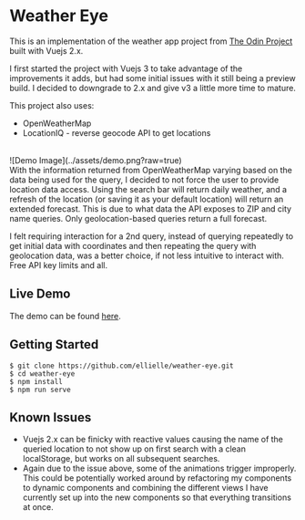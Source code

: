 # Weather Eye
This is an implementation of the weather app project from [The Odin Project](https://www.theodinproject.com/courses/javascript/lessons/weather-app) built with Vuejs 2.x. 

I first started the project with Vuejs 3 to take advantage of the improvements it adds, but had some initial issues with it still being a preview build. I decided to downgrade to 2.x and give v3 a little more time to mature.


This project also uses: 
- OpenWeatherMap
- LocationIQ - reverse geocode API to get locations
<br>
![Demo Image](../assets/demo.png?raw=true)
<br>
With the information returned from OpenWeatherMap varying based on the data being used for the query, I decided to not force the user to provide location data access. Using the search bar will return daily weather, and a refresh of the location (or saving it as your default location) will return an extended forecast. This is due to what data the API exposes to ZIP and city name queries. Only geolocation-based queries return a full forecast.

I felt requiring interaction for a 2nd query, instead of querying repeatedly to get initial data with coordinates and then repeating the query with geolocation data, was a better choice, if not less intuitive to interact with. Free API key limits and all.


## Live Demo
The demo can be found [here](https://ellielle.github.io/weather-eye/).

## Getting Started
```
$ git clone https://github.com/ellielle/weather-eye.git
$ cd weather-eye
$ npm install
$ npm run serve
```

## Known Issues
- Vuejs 2.x can be finicky with reactive values causing the name of the queried location to not show up on first search with a clean localStorage, but works on all subsequent searches.
- Again due to the issue above, some of the animations trigger improperly. This could be potentially worked around by refactoring my components to dynamic components and combining the different views I have currently set up into the new components so that everything transitions at once.
